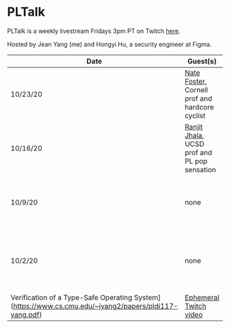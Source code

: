 # PLTalk
PLTalk is a weekly livestream Fridays 3pm PT on Twitch [here](https://www.twitch.tv/jeanqasaur).

Hosted by Jean Yang (me) and Hongyi Hu, a security engineer at Figma.

| Date  | Guest(s) | Topic | Reading | Video |
| --- | --- | --- | --- | --- |
| 10/23/20  | [Nate Foster](https://www.cs.cornell.edu/~jnfoster/), Cornell prof and hardcore cyclist | Data plane verification with p4v and Petr4 | TBD | - |
| 10/16/20  | [Ranjit Jhala](https://ranjitjhala.github.io/), UCSD prof and PL pop sensation | Refinement type-checking with liquid types | See [this Tweet](https://twitter.com/RanjitJhala/status/1316946237128691712) | - |
| 10/9/20  | none | Refinement type-checking with liquid types | [LiquidHaskell: Experience with Refinement Types in the Real World](http://goto.ucsd.edu/~nvazou/real_world_liquid.pdf) | [Ephemeral Twitch video](https://www.twitch.tv/videos/765593196) |
| 10/2/20  | none | Operating system verification | [seL4: Formal Verification of an OS Kernel](http://web1.cs.columbia.edu/~junfeng/09fa-e6998/papers/sel4.pdf); [Safe to the Last Instruction: Automated
Verification of a Type-Safe Operating System](https://www.cs.cmu.edu/~jyang2/papers/pldi117-yang.pdf) | [Ephemeral Twitch video](https://www.twitch.tv/videos/758778101) |
